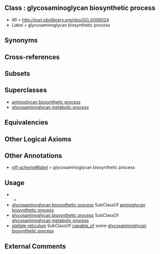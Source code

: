 
## Class : glycosaminoglycan biosynthetic process

 * *IRI* = http://purl.obolibrary.org/obo/GO_0006024
 * *Label* = glycosaminoglycan biosynthetic process

## Synonyms


## Cross-references


## Subsets


## Superclasses

 * [aminoglycan biosynthetic process](../../GO/23/GO_0006023.md)
 * [glycosaminoglycan metabolic process](../../GO/03/GO_0030203.md)

## Equivalencies


## Other Logical Axioms


## Other Annotations

 * *[rdf-schema#label](../../el/rdf-schema#label.md)* = glycosaminoglycan biosynthetic process

## Usage

 * -
 * [glycosaminoglycan biosynthetic process](../../GO/24/GO_0006024.md) SubClassOf [aminoglycan biosynthetic process](../../GO/23/GO_0006023.md)
 * [glycosaminoglycan biosynthetic process](../../GO/24/GO_0006024.md) SubClassOf [glycosaminoglycan metabolic process](../../GO/03/GO_0030203.md)
 * [stellate reticulum](../../UBERON/50/UBERON_0006950.md) SubClassOf [capable_of](../../RO/15/RO_0002215.md) some [glycosaminoglycan biosynthetic process](../../GO/24/GO_0006024.md)

## External Comments

